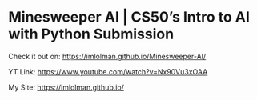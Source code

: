# Minesweeper AI | CS50’s Intro to AI with Python Submission

Check it out on: https://imlolman.github.io/Minesweeper-AI/

YT Link: https://www.youtube.com/watch?v=Nx90Vu3xOAA

My Site: https://imlolman.github.io/
